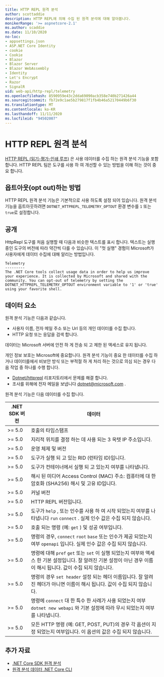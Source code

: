 ```yaml
---
title: HTTP REPL 원격 분석
author: scottaddie
description: HTTP REPL에 의해 수집 된 원격 분석에 대해 알아봅니다.
monikerRange: '>= aspnetcore-2.1'
ms.author: scaddie
ms.date: 11/10/2020
no-loc:
- appsettings.json
- ASP.NET Core Identity
- cookie
- Cookie
- Blazor
- Blazor Server
- Blazor WebAssembly
- Identity
- Let's Encrypt
- Razor
- SignalR
uid: web-api/http-repl/telemetry
ms.openlocfilehash: 8590959e43c2dda69090acb358e740b271426a44
ms.sourcegitcommit: fb72e9c1ae5b279817f1fb4b46a52170449b6f30
ms.translationtype: MT
ms.contentlocale: ko-KR
ms.lasthandoff: 11/11/2020
ms.locfileid: "94502007"
---
```

# <a name="http-repl-telemetry"></a>HTTP REPL 원격 분석

[HTTP REPL (읽기-평가-인쇄 루프)](xref:web-api/http-repl) 은 사용 데이터를 수집 하는 원격 분석 기능을 포함 합니다. HTTP REPL 팀은 도구를 사용 하 여 개선할 수 있는 방법을 이해 하는 것이 중요 합니다.

## <a name="how-to-opt-out"></a>옵트아웃(opt out)하는 방법

HTTP REPL 원격 분석 기능은 기본적으로 사용 하도록 설정 되어 있습니다. 원격 분석 기능을 옵트아웃하려면 `DOTNET_HTTPREPL_TELEMETRY_OPTOUT` 환경 변수를 `1` 또는 `true`로 설정합니다.

## <a name="disclosure"></a>공개

HttpRepl 도구를 처음 실행할 때 다음과 비슷한 텍스트를 표시 합니다. 텍스트는 실행 중인 도구의 버전에 따라 약간씩 다를 수 있습니다. 이 "첫 실행" 경험이 Microsoft가 사용자에게 데이터 수집에 대해 알리는 방법입니다.

```console
Telemetry
---------
The .NET Core tools collect usage data in order to help us improve your experience. It is collected by Microsoft and shared with the community. You can opt-out of telemetry by setting the DOTNET_HTTPREPL_TELEMETRY_OPTOUT environment variable to '1' or 'true' using your favorite shell.
```

## <a name="data-points"></a>데이터 요소

원격 분석 기능은 다음과 같습니다.

* 사용자 이름, 전자 메일 주소 또는 Url 등의 개인 데이터를 수집 합니다.
* HTTP 요청 또는 응답을 검색 합니다.

데이터는 Microsoft 서버에 안전 하 게 전송 되 고 제한 된 액세스로 유지 됩니다.

개인 정보 보호는 Microsoft에 중요합니다. 원격 분석 기능이 중요 한 데이터를 수집 하거나 데이터를에서 비보안 방식 또는 부적절 하 게 처리 하는 것으로 의심 되는 경우 다음 작업 중 하나를 수행 합니다.

* [Dotnet/httprepl](https://github.com/dotnet/httprepl/issues) 리포지토리에서 문제를 해결 합니다.
* 조사를 위해에 전자 메일을 보냅니다 [dotnet@microsoft.com](mailto:dotnet@microsoft.com) .

원격 분석 기능은 다음 데이터를 수집 합니다.

| .NET SDK 버전 | 데이터 |
|--------------|------|
| >= 5.0        | 호출의 타임스탬프 |
| >= 5.0        | 지리적 위치를 결정 하는 데 사용 되는 3 옥텟 IP 주소입니다. |
| >= 5.0        | 운영 체제 및 버전 |
| >= 5.0        | 도구가 실행 되 고 있는 RID (런타임 ID)입니다. |
| >= 5.0        | 도구가 컨테이너에서 실행 되 고 있는지 여부를 나타냅니다. |
| >= 5.0        | 해시 된 미디어 Access Control (MAC) 주소: 컴퓨터에 대 한 암호화 (SHA256) 해시 및 고유 ID입니다. |
| >= 5.0        | 커널 버전 |
| >= 5.0        | HTTP REPL 버전입니다. |
| >= 5.0        | 도구가 `help` , 또는 인수를 사용 하 여 시작 되었는지 여부를 나타냅니다 `run` `connect` . 실제 인수 값은 수집 되지 않습니다. |
| >= 5.0        | 호출 되는 명령 (예: `get` ) 및 성공 여부입니다. |
| >= 5.0        | 명령의 경우, `connect` `root` `base` 또는 인수가 제공 되었는지 여부 `openapi` 입니다. 실제 인수 값은 수집 되지 않습니다. |
| >= 5.0        | 명령에 대해 `pref` `get` 또는 `set` 이 실행 되었는지 여부와 액세스 한 기본 설정입니다. 잘 알려진 기본 설정이 아닌 경우 이름이 해시 됩니다. 값이 수집 되지 않습니다. |
| >= 5.0        | 명령의 경우 `set header` 설정 되는 헤더 이름입니다. 잘 알려진 헤더가 아니면 이름이 해시 됩니다. 값이 수집 되지 않습니다. |
| >= 5.0        | 명령에 `connect` 대 한 특수 한 사례가 사용 되었는지 여부 `dotnet new webapi` 와 기본 설정에 따라 무시 되었는지 여부를 나타냅니다. |
| >= 5.0        | 모든 HTTP 명령 (예: GET, POST, PUT)의 경우 각 옵션이 지정 되었는지 여부입니다. 이 옵션의 값은 수집 되지 않습니다. |

## <a name="additional-resources"></a>추가 자료

* [.NET Core SDK 원격 분석](/dotnet/core/tools/telemetry)
* [원격 분석 데이터 .NET Core CLI](https://dotnet.microsoft.com/platform/telemetry)
